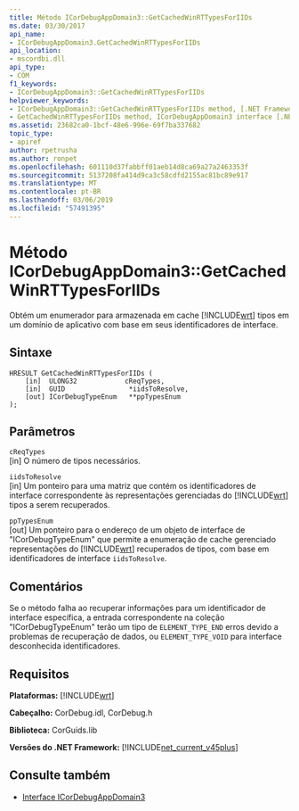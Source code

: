 ```yaml
---
title: Método ICorDebugAppDomain3::GetCachedWinRTTypesForIIDs
ms.date: 03/30/2017
api_name:
- ICorDebugAppDomain3.GetCachedWinRTTypesForIIDs
api_location:
- mscordbi.dll
api_type:
- COM
f1_keywords:
- ICorDebugAppDomain3::GetCachedWinRTTypesForIIDs
helpviewer_keywords:
- ICorDebugAppDomain3::GetCachedWinRTTypesForIIDs method, [.NET Framework debugging]
- GetCachedWinRTTypesForIIDs method, ICorDebugAppDomain3 interface [.NET Framework debugging]
ms.assetid: 23682ca0-1bcf-48e6-996e-69f7ba337682
topic_type:
- apiref
author: rpetrusha
ms.author: ronpet
ms.openlocfilehash: 601110d37fabbff01aeb14d8ca69a27a2463353f
ms.sourcegitcommit: 5137208fa414d9ca3c58cdfd2155ac81bc89e917
ms.translationtype: MT
ms.contentlocale: pt-BR
ms.lasthandoff: 03/06/2019
ms.locfileid: "57491395"
---
```

# <a name="icordebugappdomain3getcachedwinrttypesforiids-method"></a>Método ICorDebugAppDomain3::GetCachedWinRTTypesForIIDs
Obtém um enumerador para armazenada em cache [!INCLUDE[wrt](../../../../includes/wrt-md.md)] tipos em um domínio de aplicativo com base em seus identificadores de interface.  
  
## <a name="syntax"></a>Sintaxe  
  
```  
HRESULT GetCachedWinRTTypesForIIDs (   
    [in]  ULONG32            cReqTypes,  
    [in]  GUID                *iidsToResolve,  
    [out] ICorDebugTypeEnum   **ppTypesEnum  
);  
```  
  
## <a name="parameters"></a>Parâmetros  
 `cReqTypes`  
 [in] O número de tipos necessários.  
  
 `iidsToResolve`  
 [in] Um ponteiro para uma matriz que contém os identificadores de interface correspondente às representações gerenciadas do [!INCLUDE[wrt](../../../../includes/wrt-md.md)] tipos a serem recuperados.  
  
 `ppTypesEnum`  
 [out] Um ponteiro para o endereço de um objeto de interface de "ICorDebugTypeEnum" que permite a enumeração de cache gerenciado representações do [!INCLUDE[wrt](../../../../includes/wrt-md.md)] recuperados de tipos, com base em identificadores de interface `iidsToResolve`.  
  
## <a name="remarks"></a>Comentários  
 Se o método falha ao recuperar informações para um identificador de interface específica, a entrada correspondente na coleção "ICorDebugTypeEnum" terão um tipo de `ELEMENT_TYPE_END` erros devido a problemas de recuperação de dados, ou `ELEMENT_TYPE_VOID` para interface desconhecida identificadores.  
  
## <a name="requirements"></a>Requisitos  
 **Plataformas:** [!INCLUDE[wrt](../../../../includes/wrt-md.md)]  
  
 **Cabeçalho:** CorDebug.idl, CorDebug.h  
  
 **Biblioteca:** CorGuids.lib  
  
 **Versões do .NET Framework:** [!INCLUDE[net_current_v45plus](../../../../includes/net-current-v45plus-md.md)]  
  
## <a name="see-also"></a>Consulte também
- [Interface ICorDebugAppDomain3](../../../../docs/framework/unmanaged-api/debugging/icordebugappdomain3-interface.md)
